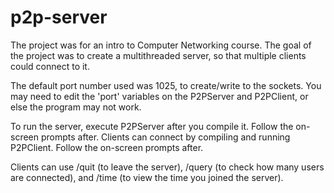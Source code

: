 p2p-server
==========
The project was for an intro to Computer Networking course. The goal of the project was to create a multithreaded server, so that multiple clients could connect to it. 

The default port number used was 1025, to create/write to the sockets. You may need to edit the 'port' variables on the P2PServer and P2PClient, or else the program may not work.

To run the server, execute P2PServer after you compile it. Follow the on-screen prompts after.
Clients can connect by compiling and running P2PClient. Follow the on-screen prompts after.

Clients can use /quit (to leave the server), /query (to check how many users are connected), and /time (to view the time you joined the server). 
